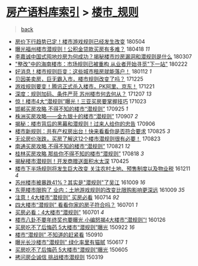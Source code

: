 [房产语料库索引](../../README.md)  > [楼市_规则](楼市_规则.md)
====
> [back](../README.md)

- [房价下行趋势已定！楼市游戏规则已经发生改变](http://jkwz.applinzi.com/ittc/7099372598104425489.html#%E6%88%BF%E4%BB%B7%E4%B8%8B%E8%A1%8C%E8%B6%8B%E5%8A%BF%E5%B7%B2%E5%AE%9A%EF%BC%81%E6%A5%BC%E5%B8%82%E6%B8%B8%E6%88%8F%E8%A7%84%E5%88%99%E5%B7%B2%E7%BB%8F%E5%8F%91%E7%94%9F%E6%94%B9%E5%8F%98) 180504  
- [曝光福州楼市潜规则！公积金贷款买房有多难？](http://jkwz.applinzi.com/ittc/7093330572183340038.html#%E6%9B%9D%E5%85%89%E7%A6%8F%E5%B7%9E%E6%A5%BC%E5%B8%82%E6%BD%9C%E8%A7%84%E5%88%99%EF%BC%81%E5%85%AC%E7%A7%AF%E9%87%91%E8%B4%B7%E6%AC%BE%E4%B9%B0%E6%88%BF%E6%9C%89%E5%A4%9A%E9%9A%BE%EF%BC%9F) 180418 *11* 
- [李嘉诚中国式囤地炒房为何成功？揭秘楼市炒房漏洞和潜规则是什么](http://jkwz.applinzi.com/ittc/7077739767481762833.html#%E6%9D%8E%E5%98%89%E8%AF%9A%E4%B8%AD%E5%9B%BD%E5%BC%8F%E5%9B%A4%E5%9C%B0%E7%82%92%E6%88%BF%E4%B8%BA%E4%BD%95%E6%88%90%E5%8A%9F%EF%BC%9F%E6%8F%AD%E7%A7%98%E6%A5%BC%E5%B8%82%E7%82%92%E6%88%BF%E6%BC%8F%E6%B4%9E%E5%92%8C%E6%BD%9C%E8%A7%84%E5%88%99%E6%98%AF%E4%BB%80%E4%B9%88) 180307  
- [&quot;整改&quot;中的海南楼市：市场规则已被重构 从业者开始寻觅&quot;下一站&quot;](http://jkwz.applinzi.com/ittc/7072967253077525511.html#%26quot%3B%E6%95%B4%E6%94%B9%26quot%3B%E4%B8%AD%E7%9A%84%E6%B5%B7%E5%8D%97%E6%A5%BC%E5%B8%82%EF%BC%9A%E5%B8%82%E5%9C%BA%E8%A7%84%E5%88%99%E5%B7%B2%E8%A2%AB%E9%87%8D%E6%9E%84+%E4%BB%8E%E4%B8%9A%E8%80%85%E5%BC%80%E5%A7%8B%E5%AF%BB%E8%A7%85%26quot%3B%E4%B8%8B%E4%B8%80%E7%AB%99%26quot%3B) 180222  
- [好消息！楼市规则巨变：这些城市租房就能落户！](http://jkwz.applinzi.com/ittc/7057642578491474955.html#%E5%A5%BD%E6%B6%88%E6%81%AF%EF%BC%81%E6%A5%BC%E5%B8%82%E8%A7%84%E5%88%99%E5%B7%A8%E5%8F%98%EF%BC%9A%E8%BF%99%E4%BA%9B%E5%9F%8E%E5%B8%82%E7%A7%9F%E6%88%BF%E5%B0%B1%E8%83%BD%E8%90%BD%E6%88%B7%EF%BC%81) 180112 *1* 
- [贝因美卖房，巨无霸入市，楼市规则改变了吗？](http://jkwz.applinzi.com/ittc/7051051119017477136.html#%E8%B4%9D%E5%9B%A0%E7%BE%8E%E5%8D%96%E6%88%BF%EF%BC%8C%E5%B7%A8%E6%97%A0%E9%9C%B8%E5%85%A5%E5%B8%82%EF%BC%8C%E6%A5%BC%E5%B8%82%E8%A7%84%E5%88%99%E6%94%B9%E5%8F%98%E4%BA%86%E5%90%97%EF%BC%9F) 171225  
- [游戏规则要变！腾讯正式杀入楼市，PK阿里、京东！](http://jkwz.applinzi.com/ittc/7049532043585651729.html#%E6%B8%B8%E6%88%8F%E8%A7%84%E5%88%99%E8%A6%81%E5%8F%98%EF%BC%81%E8%85%BE%E8%AE%AF%E6%AD%A3%E5%BC%8F%E6%9D%80%E5%85%A5%E6%A5%BC%E5%B8%82%EF%BC%8CPK%E9%98%BF%E9%87%8C%E3%80%81%E4%BA%AC%E4%B8%9C%EF%BC%81) 171221  
- [深度：规则加码、条件严苛 苏州楼市何去何从？](http://jkwz.applinzi.com/ittc/7044309017994724369.html#%E6%B7%B1%E5%BA%A6%EF%BC%9A%E8%A7%84%E5%88%99%E5%8A%A0%E7%A0%81%E3%80%81%E6%9D%A1%E4%BB%B6%E4%B8%A5%E8%8B%9B+%E8%8B%8F%E5%B7%9E%E6%A5%BC%E5%B8%82%E4%BD%95%E5%8E%BB%E4%BD%95%E4%BB%8E%EF%BC%9F) 171207 *13* 
- [惊！楼市4大“潜规则”曝光！三亚买房要掌握技巧](http://jkwz.applinzi.com/ittc/7027605834266313745.html#%E6%83%8A%EF%BC%81%E6%A5%BC%E5%B8%824%E5%A4%A7%E2%80%9C%E6%BD%9C%E8%A7%84%E5%88%99%E2%80%9D%E6%9B%9D%E5%85%89%EF%BC%81%E4%B8%89%E4%BA%9A%E4%B9%B0%E6%88%BF%E8%A6%81%E6%8E%8C%E6%8F%A1%E6%8A%80%E5%B7%A7) 171023  
- [邯郸买房攻略 不得不知的楼市“潜规则”](http://jkwz.applinzi.com/ittc/7017166377755083793.html#%E9%82%AF%E9%83%B8%E4%B9%B0%E6%88%BF%E6%94%BB%E7%95%A5+%E4%B8%8D%E5%BE%97%E4%B8%8D%E7%9F%A5%E7%9A%84%E6%A5%BC%E5%B8%82%E2%80%9C%E6%BD%9C%E8%A7%84%E5%88%99%E2%80%9D) 170925 *1* 
- [株洲买房攻略——金九银十的楼市“潜规则”](http://jkwz.applinzi.com/ittc/7010592156975367185.html#%E6%A0%AA%E6%B4%B2%E4%B9%B0%E6%88%BF%E6%94%BB%E7%95%A5%E2%80%94%E2%80%94%E9%87%91%E4%B9%9D%E9%93%B6%E5%8D%81%E7%9A%84%E6%A5%BC%E5%B8%82%E2%80%9C%E6%BD%9C%E8%A7%84%E5%88%99%E2%80%9D) 170907 *2* 
- [揭秘：楼市背后的黑幕和潜规则！过来人给你的忠告](http://jkwz.applinzi.com/ittc/7010238946913813521.html#%E6%8F%AD%E7%A7%98%EF%BC%9A%E6%A5%BC%E5%B8%82%E8%83%8C%E5%90%8E%E7%9A%84%E9%BB%91%E5%B9%95%E5%92%8C%E6%BD%9C%E8%A7%84%E5%88%99%EF%BC%81%E8%BF%87%E6%9D%A5%E4%BA%BA%E7%BB%99%E4%BD%A0%E7%9A%84%E5%BF%A0%E5%91%8A) 170906  
- [楼市新规则：共有产权房出台！快来看看你是否符合要求](http://jkwz.applinzi.com/ittc/7005777047887283216.html#%E6%A5%BC%E5%B8%82%E6%96%B0%E8%A7%84%E5%88%99%EF%BC%9A%E5%85%B1%E6%9C%89%E4%BA%A7%E6%9D%83%E6%88%BF%E5%87%BA%E5%8F%B0%EF%BC%81%E5%BF%AB%E6%9D%A5%E7%9C%8B%E7%9C%8B%E4%BD%A0%E6%98%AF%E5%90%A6%E7%AC%A6%E5%90%88%E8%A6%81%E6%B1%82) 170825 *3* 
- [无论房价涨跌，买房了解这12个楼市潜规则很有必要！](http://jkwz.applinzi.com/ittc/7005077016326702096.html#%E6%97%A0%E8%AE%BA%E6%88%BF%E4%BB%B7%E6%B6%A8%E8%B7%8C%EF%BC%8C%E4%B9%B0%E6%88%BF%E4%BA%86%E8%A7%A3%E8%BF%9912%E4%B8%AA%E6%A5%BC%E5%B8%82%E6%BD%9C%E8%A7%84%E5%88%99%E5%BE%88%E6%9C%89%E5%BF%85%E8%A6%81%EF%BC%81) 170823  
- [南通买房攻略 不得不知的楼市“潜规则”](http://jkwz.applinzi.com/ittc/7004038935242867728.html#%E5%8D%97%E9%80%9A%E4%B9%B0%E6%88%BF%E6%94%BB%E7%95%A5+%E4%B8%8D%E5%BE%97%E4%B8%8D%E7%9F%A5%E7%9A%84%E6%A5%BC%E5%B8%82%E2%80%9C%E6%BD%9C%E8%A7%84%E5%88%99%E2%80%9D) 170821 *12* 
- [桂林买房攻略 那些你不得不知的楼市“潜规则”](http://jkwz.applinzi.com/ittc/7002926014609753104.html#%E6%A1%82%E6%9E%97%E4%B9%B0%E6%88%BF%E6%94%BB%E7%95%A5+%E9%82%A3%E4%BA%9B%E4%BD%A0%E4%B8%8D%E5%BE%97%E4%B8%8D%E7%9F%A5%E7%9A%84%E6%A5%BC%E5%B8%82%E2%80%9C%E6%BD%9C%E8%A7%84%E5%88%99%E2%80%9D) 170818 *3* 
- [揭秘楼市潜规则！开发商赠送面积水太深](http://jkwz.applinzi.com/ittc/6960529815038854148.html#%E6%8F%AD%E7%A7%98%E6%A5%BC%E5%B8%82%E6%BD%9C%E8%A7%84%E5%88%99%EF%BC%81%E5%BC%80%E5%8F%91%E5%95%86%E8%B5%A0%E9%80%81%E9%9D%A2%E7%A7%AF%E6%B0%B4%E5%A4%AA%E6%B7%B1) 170425  
- [楼市下半场规则将发生巨大改变 关注农村土地、预售制度以及物业税](http://jkwz.applinzi.com/ittc/6910419245522748420.html#%E6%A5%BC%E5%B8%82%E4%B8%8B%E5%8D%8A%E5%9C%BA%E8%A7%84%E5%88%99%E5%B0%86%E5%8F%91%E7%94%9F%E5%B7%A8%E5%A4%A7%E6%94%B9%E5%8F%98+%E5%85%B3%E6%B3%A8%E5%86%9C%E6%9D%91%E5%9C%9F%E5%9C%B0%E3%80%81%E9%A2%84%E5%94%AE%E5%88%B6%E5%BA%A6%E4%BB%A5%E5%8F%8A%E7%89%A9%E4%B8%9A%E7%A8%8E) 161211 *4* 
- [苏州楼市被暴跌41%？其实是&quot;潜规则&quot;了吴江](http://jkwz.applinzi.com/ittc/6886985254610404357.html#%E8%8B%8F%E5%B7%9E%E6%A5%BC%E5%B8%82%E8%A2%AB%E6%9A%B4%E8%B7%8C41%25%EF%BC%9F%E5%85%B6%E5%AE%9E%E6%98%AF%26quot%3B%E6%BD%9C%E8%A7%84%E5%88%99%26quot%3B%E4%BA%86%E5%90%B4%E6%B1%9F) 161009 *16* 
- [东莞楼市限购了 业内：土地游戏规则的改变比限购影响更深远](http://jkwz.applinzi.com/ittc/6886921352119845892.html#%E4%B8%9C%E8%8E%9E%E6%A5%BC%E5%B8%82%E9%99%90%E8%B4%AD%E4%BA%86+%E4%B8%9A%E5%86%85%EF%BC%9A%E5%9C%9F%E5%9C%B0%E6%B8%B8%E6%88%8F%E8%A7%84%E5%88%99%E7%9A%84%E6%94%B9%E5%8F%98%E6%AF%94%E9%99%90%E8%B4%AD%E5%BD%B1%E5%93%8D%E6%9B%B4%E6%B7%B1%E8%BF%9C) 161009 *35* 
- [注意！4大楼市“潜规则” 买房必看](http://jkwz.applinzi.com/ittc/6854731725380518916.html#%E6%B3%A8%E6%84%8F%EF%BC%814%E5%A4%A7%E6%A5%BC%E5%B8%82%E2%80%9C%E6%BD%9C%E8%A7%84%E5%88%99%E2%80%9D+%E4%B9%B0%E6%88%BF%E5%BF%85%E7%9C%8B) 160714 *92* 
- [四大楼市“潜规则” 看看你家的房子符合吗？](http://jkwz.applinzi.com/ittc/6849929822356374533.html#%E5%9B%9B%E5%A4%A7%E6%A5%BC%E5%B8%82%E2%80%9C%E6%BD%9C%E8%A7%84%E5%88%99%E2%80%9D+%E7%9C%8B%E7%9C%8B%E4%BD%A0%E5%AE%B6%E7%9A%84%E6%88%BF%E5%AD%90%E7%AC%A6%E5%90%88%E5%90%97%EF%BC%9F) 160701 *1* 
- [买房必看：4大楼市“潜规则”](http://jkwz.applinzi.com/ittc/6849812629748712453.html#%E4%B9%B0%E6%88%BF%E5%BF%85%E7%9C%8B%EF%BC%9A4%E5%A4%A7%E6%A5%BC%E5%B8%82%E2%80%9C%E6%BD%9C%E8%A7%84%E5%88%99%E2%80%9D) 160701 *4* 
- [楼市八卦不要年终奖也要曝光 小编怒揭4大楼市&quot;潜规则&quot;!](http://jkwz.applinzi.com/ittc/6791663668660012036.html#%E6%A5%BC%E5%B8%82%E5%85%AB%E5%8D%A6%E4%B8%8D%E8%A6%81%E5%B9%B4%E7%BB%88%E5%A5%96%E4%B9%9F%E8%A6%81%E6%9B%9D%E5%85%89+%E5%B0%8F%E7%BC%96%E6%80%92%E6%8F%AD4%E5%A4%A7%E6%A5%BC%E5%B8%82%26quot%3B%E6%BD%9C%E8%A7%84%E5%88%99%26quot%3B%21) 160126  
- [买房吃不了后悔药 5大楼市“潜规则”曝光](http://jkwz.applinzi.com/ittc/6744861314045051908.html#%E4%B9%B0%E6%88%BF%E5%90%83%E4%B8%8D%E4%BA%86%E5%90%8E%E6%82%94%E8%8D%AF+5%E5%A4%A7%E6%A5%BC%E5%B8%82%E2%80%9C%E6%BD%9C%E8%A7%84%E5%88%99%E2%80%9D%E6%9B%9D%E5%85%89) 150922 *16* 
- [楼市“潜规则” 不知道的赶紧看](http://jkwz.applinzi.com/ittc/6740443712548635653.html#%E6%A5%BC%E5%B8%82%E2%80%9C%E6%BD%9C%E8%A7%84%E5%88%99%E2%80%9D+%E4%B8%8D%E7%9F%A5%E9%81%93%E7%9A%84%E8%B5%B6%E7%B4%A7%E7%9C%8B) 150910  
- [曝光长沙楼市&quot;潜规则&quot; 绿化率里有猫腻](http://jkwz.applinzi.com/ittc/547650611420372349.html#%E6%9B%9D%E5%85%89%E9%95%BF%E6%B2%99%E6%A5%BC%E5%B8%82%26quot%3B%E6%BD%9C%E8%A7%84%E5%88%99%26quot%3B+%E7%BB%BF%E5%8C%96%E7%8E%87%E9%87%8C%E6%9C%89%E7%8C%AB%E8%85%BB) 150617 *1* 
- [买房吃不了后悔药 5大楼市“潜规则”曝光](http://jkwz.applinzi.com/ittc/547650611419930158.html#%E4%B9%B0%E6%88%BF%E5%90%83%E4%B8%8D%E4%BA%86%E5%90%8E%E6%82%94%E8%8D%AF+5%E5%A4%A7%E6%A5%BC%E5%B8%82%E2%80%9C%E6%BD%9C%E8%A7%84%E5%88%99%E2%80%9D%E6%9B%9D%E5%85%89) 150605  
- [拷问房企诚信 挑战楼市潜规则](http://jkwz.applinzi.com/ittc/547650611398281764.html#%E6%8B%B7%E9%97%AE%E6%88%BF%E4%BC%81%E8%AF%9A%E4%BF%A1+%E6%8C%91%E6%88%98%E6%A5%BC%E5%B8%82%E6%BD%9C%E8%A7%84%E5%88%99) 150319  
